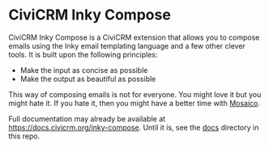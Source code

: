 # CiviCRM Inky Compose

CiviCRM Inky Compose is a CiviCRM extension that allows you to compose emails using the Inky email templating language and a few other clever tools. It is built upon the following principles:

* Make the input as concise as possible
* Make the output as beautiful as possible

This way of composing emails is not for everyone. You might love it but you might hate it.  If you hate it, then you might have a better time with [Mosaico](https://civicrm.org/extensions/email-template-builder).

Full documentation may already be available at https://docs.civicrm.org/inky-compose. Until it is, see the [docs](docs) directory in this repo.
